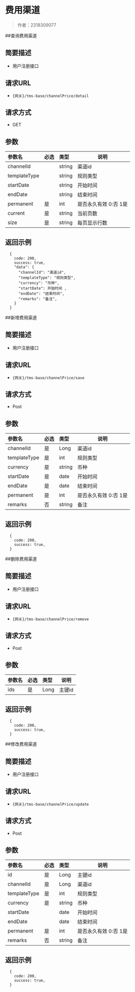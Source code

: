 # 费用渠道

> 作者：2318309077

##查询费用渠道
    
## 简要描述

- 用户注册接口

## 请求URL
- `{网关}/tms-base/channelPrice/detail `
  
## 请求方式
- GET 

## 参数

|参数名|必选|类型|说明|
|:----    |:---|:----- |-----   |
|channelId |  |string |渠道id   |
|templateType |  |string | 规则类型    |
|startDate     |  |string | 开始时间    |
|endDate     |  |string | 结束时间    |
|permanent |是  |int | 是否永久有效 0:否 1是 |
|current     |是  |string | 当前页数    |
|size     |是  |string | 每页显示行数    |
## 返回示例 

``` 
  {
    code: 200, 
    success: true,
    "data": {
      "channelId": "渠道id",
      "templateType": "规则类型",
      "currency": "币种",
      "startDate": 开始时间 ,
      "endDate": "结束时间",
      "remarks": "备注",
    }
  }
```


##新增费用渠道
    
## 简要描述

- 用户注册接口

## 请求URL
- `{网关}/tms-base/channelPrice/save `
  
## 请求方式
- Post 

## 参数

|参数名|必选|类型|说明|
|:----    |:---|:----- |-----   |
|channelId |是  |Long |渠道id   |
|templateType |是  |int | 规则类型    |
|currency     |是  |string | 币种    |
|startDate |是  |date |开始时间   |
|endDate |是  |date | 结束时间    |
|permanent |是  |int | 是否永久有效 0:否 1是   |
|remarks     |否  |string | 备注    |
## 返回示例

```
  {
    code: 200,
    success: true,
  }
```
##删除费用渠道
## 简要描述

- 用户注册接口

## 请求URL
- `{网关}/tms-base/channelPrice/remove `
  
## 请求方式
- Post 

## 参数

|参数名|必选|类型|说明|
|:----    |:---|:----- |-----   |
|ids |是  |Long |主键id   |
## 返回示例

```
  {
    code: 200,
    success: true,
  }
```
##修改费用渠道
## 简要描述

- 用户注册接口

## 请求URL
- ` {网关}/tms-base/channelPrice/update `
  
## 请求方式
- Post 

## 参数

|参数名|必选|类型|说明|
|:----    |:---|:----- |-----   |
|id |是  |Long |主键id   |
|channelId |是  |Long |渠道id   |
|templateType |是  |int | 规则类型    |
|currency     |是  |string | 币种    |
|startDate |  |date |开始时间   |
|endDate |  |date | 结束时间    |
|permanent |是  |int | 是否永久有效 0:否 1是   |
|remarks     |否  |string | 备注    |
## 返回示例

```
  {
    code: 200,
    success: true,
  }
```